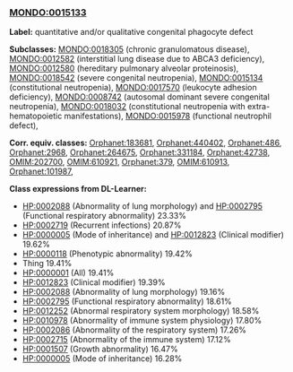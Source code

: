 
### [MONDO:0015133](http://purl.obolibrary.org/obo/MONDO_0015133)
**Label:** quantitative and/or qualitative congenital phagocyte defect

**Subclasses:** [MONDO:0018305](http://purl.obolibrary.org/obo/MONDO_0018305) (chronic granulomatous disease), [MONDO:0012582](http://purl.obolibrary.org/obo/MONDO_0012582) (interstitial lung disease due to ABCA3 deficiency), [MONDO:0012580](http://purl.obolibrary.org/obo/MONDO_0012580) (hereditary pulmonary alveolar proteinosis), [MONDO:0018542](http://purl.obolibrary.org/obo/MONDO_0018542) (severe congenital neutropenia), [MONDO:0015134](http://purl.obolibrary.org/obo/MONDO_0015134) (constitutional neutropenia), [MONDO:0017570](http://purl.obolibrary.org/obo/MONDO_0017570) (leukocyte adhesion deficiency), [MONDO:0008742](http://purl.obolibrary.org/obo/MONDO_0008742) (autosomal dominant severe congenital neutropenia), [MONDO:0018032](http://purl.obolibrary.org/obo/MONDO_0018032) (constitutional neutropenia with extra-hematopoietic manifestations), [MONDO:0015978](http://purl.obolibrary.org/obo/MONDO_0015978) (functional neutrophil defect), 

**Corr. equiv. classes:** [Orphanet:183681](http://www.orpha.net/ORDO/Orphanet_183681), [Orphanet:440402](http://www.orpha.net/ORDO/Orphanet_440402), [Orphanet:486](http://www.orpha.net/ORDO/Orphanet_486), [Orphanet:2968](http://www.orpha.net/ORDO/Orphanet_2968), [Orphanet:264675](http://www.orpha.net/ORDO/Orphanet_264675), [Orphanet:331184](http://www.orpha.net/ORDO/Orphanet_331184), [Orphanet:42738](http://www.orpha.net/ORDO/Orphanet_42738), [OMIM:202700](http://purl.obolibrary.org/obo/OMIM_202700), [OMIM:610921](http://purl.obolibrary.org/obo/OMIM_610921), [Orphanet:379](http://www.orpha.net/ORDO/Orphanet_379), [OMIM:610913](http://purl.obolibrary.org/obo/OMIM_610913), [Orphanet:101987](http://www.orpha.net/ORDO/Orphanet_101987), 

**Class expressions from DL-Learner:**

- [HP:0002088](http://purl.obolibrary.org/obo/HP_0002088) (Abnormality of lung morphology) and [HP:0002795](http://purl.obolibrary.org/obo/HP_0002795) (Functional respiratory abnormality) 23.33%
- [HP:0002719](http://purl.obolibrary.org/obo/HP_0002719) (Recurrent infections) 20.87%
- [HP:0000005](http://purl.obolibrary.org/obo/HP_0000005) (Mode of inheritance) and [HP:0012823](http://purl.obolibrary.org/obo/HP_0012823) (Clinical modifier) 19.62%
- [HP:0000118](http://purl.obolibrary.org/obo/HP_0000118) (Phenotypic abnormality) 19.42%
- Thing 19.41%
- [HP:0000001](http://purl.obolibrary.org/obo/HP_0000001) (All) 19.41%
- [HP:0012823](http://purl.obolibrary.org/obo/HP_0012823) (Clinical modifier) 19.39%
- [HP:0002088](http://purl.obolibrary.org/obo/HP_0002088) (Abnormality of lung morphology) 19.16%
- [HP:0002795](http://purl.obolibrary.org/obo/HP_0002795) (Functional respiratory abnormality) 18.61%
- [HP:0012252](http://purl.obolibrary.org/obo/HP_0012252) (Abnormal respiratory system morphology) 18.58%
- [HP:0010978](http://purl.obolibrary.org/obo/HP_0010978) (Abnormality of immune system physiology) 17.80%
- [HP:0002086](http://purl.obolibrary.org/obo/HP_0002086) (Abnormality of the respiratory system) 17.26%
- [HP:0002715](http://purl.obolibrary.org/obo/HP_0002715) (Abnormality of the immune system) 17.12%
- [HP:0001507](http://purl.obolibrary.org/obo/HP_0001507) (Growth abnormality) 16.47%
- [HP:0000005](http://purl.obolibrary.org/obo/HP_0000005) (Mode of inheritance) 16.28%


